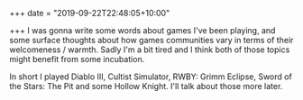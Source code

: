 +++
date = "2019-09-22T22:48:05+10:00"

+++
I was gonna write some words about games I've been playing, and some surface thoughts about how games communities vary in terms of their welcomeness / warmth. Sadly I'm a bit tired and I think both of those topics might benefit from some incubation.

In short I played Diablo III, Cultist Simulator, RWBY: Grimm Eclipse, Sword of the Stars: The Pit and some Hollow Knight. I'll talk about those more later.